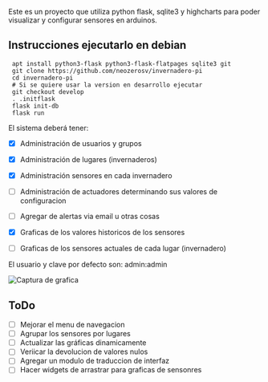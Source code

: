
Este es un proyecto que utiliza python flask, sqlite3 y highcharts para poder visualizar y configurar sensores en arduinos.

## Instrucciones ejecutarlo en  debian

```
 apt install python3-flask python3-flask-flatpages sqlite3 git
 git clone https://github.com/neozerosv/invernadero-pi
 cd invernadero-pi
 # Si se quiere usar la version en desarrollo ejecutar 
 git checkout develop
 . .initflask 
 flask init-db
 flask run
```
El sistema deberá tener:
- [X] Administración de usuarios y grupos
- [X] Administración de lugares (invernaderos) 
- [X] Administración sensores en cada invernadero
- [ ] Administración de actuadores determinando sus valores de configuracion
- [ ] Agregar de alertas via email u otras cosas
- [X] Graficas de los valores historicos de los sensores
- [ ] Graficas de los sensores actuales de cada lugar (invernadero)


El usuario y clave por defecto son: admin:admin


![Captura de grafica](https://github.com/neozerosv/invernadero-pi/raw/develop/images/invernadero-pi-grafica-bruto.png)

## ToDo
- [ ] Mejorar el menu de navegacion
- [ ] Agrupar los sensores por lugares
- [ ] Actualizar las gráficas dinamicamente
- [ ] Veriicar la devolucion de valores nulos
- [ ] Agregar un modulo de traduccion de interfaz
- [ ] Hacer widgets de arrastrar para graficas de sensonres
